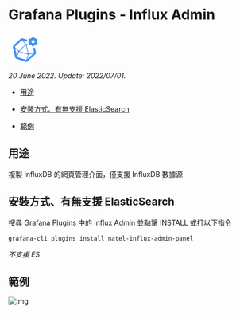 # Grafana Plugins - Influx Admin 

![img](Influx_Admin_icon.png)

*20 June 2022. Update: 2022/07/01.*

* [用途](#use)

* [安裝方式、有無支援 ElasticSearch](#install)

* [範例](#example)

<h2 id="use">用途</h2>

複製 InfluxDB 的網頁管理介面，僅支援 InfluxDB 數據源

<h2 id="install">安裝方式、有無支援 ElasticSearch</h2>

搜尋 Grafana Plugins 中的 Influx Admin 並點擊 INSTALL 或打以下指令

    grafana-cli plugins install natel-influx-admin-panel

*不支援 ES*

<h2 id="example">範例</h2>

![img](AJAX.png)

